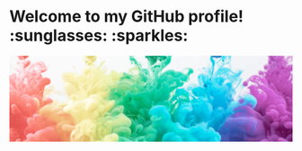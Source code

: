 <h1>
<a id="welcome" class="anchor" aria-hidden="true" href="#Welcome-"></a>
Welcome to my GitHub profile! :sunglasses: :sparkles:
</h1>
<img src="https://raw.githubusercontent.com/PrestonRamsay/PrestonRamsay/images/banner.png" alt="Rainbow smoke banner">